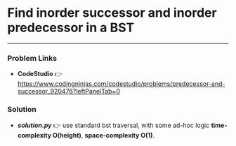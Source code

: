 # Find inorder successor and inorder predecessor in a BST

---

### Problem Links
- **__CodeStudio__** :point_right: https://www.codingninjas.com/codestudio/problems/predecessor-and-successor_920476?leftPanelTab=0

### Solution
- **_solution.py_** :point_right: use standard bst traversal, with some ad-hoc logic **time-complexity O(height)**, **space-complexity O(1)**.
